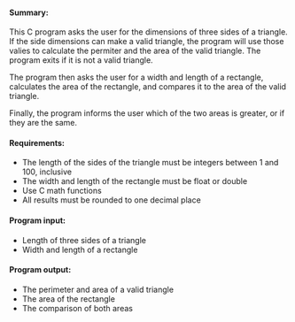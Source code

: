 #### Summary:
This C program asks the user for the dimensions of three sides of a triangle. If the side dimensions can make a valid triangle, the program will use those valies to calculate the permiter and the area of the valid triangle. The program exits if it is not a valid triangle.

The program then asks the user for a width and length of a rectangle, calculates the area of the rectangle, and compares it to the area of the valid triangle.

Finally, the program informs the user which of the two areas is greater, or if they are the same.

#### Requirements:

- The length of the sides of the triangle must be integers between 1 and 100, inclusive
- The width and length of the rectangle must be float or double
- Use C math functions
- All results must be rounded to one decimal place

#### Program input:

- Length of three sides of a triangle
- Width and length of a rectangle

#### Program output:

- The perimeter and area of a valid triangle
- The area of the rectangle
- The comparison of both areas

